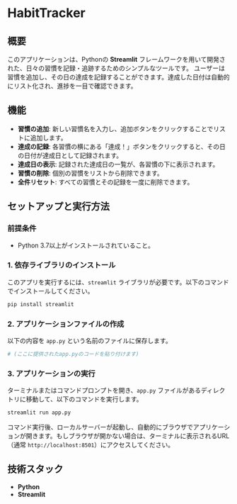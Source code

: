 
# HabitTracker 

## 概要

このアプリケーションは、Pythonの **Streamlit** フレームワークを用いて開発された、日々の習慣を記録・追跡するためのシンプルなツールです。
ユーザーは習慣を追加し、その日の達成を記録することができます。達成した日付は自動的にリスト化され、進捗を一目で確認できます。

## 機能

-   **習慣の追加**: 新しい習慣名を入力し、追加ボタンをクリックすることでリストに追加します。
-   **達成の記録**: 各習慣の横にある「達成！」ボタンをクリックすると、その日の日付が達成日として記録されます。
-   **達成日の表示**: 記録された達成日の一覧が、各習慣の下に表示されます。
-   **習慣の削除**: 個別の習慣をリストから削除できます。
-   **全件リセット**: すべての習慣とその記録を一度に削除できます。

## セットアップと実行方法

### 前提条件

-   Python 3.7以上がインストールされていること。

### 1. 依存ライブラリのインストール

このアプリを実行するには、`streamlit` ライブラリが必要です。以下のコマンドでインストールしてください。

```bash
pip install streamlit
````

### 2\. アプリケーションファイルの作成

以下の内容を `app.py` という名前のファイルに保存します。

```python
# (ここに提供されたapp.pyのコードを貼り付けます)
```

### 3\. アプリケーションの実行

ターミナルまたはコマンドプロンプトを開き、`app.py` ファイルがあるディレクトリに移動して、以下のコマンドを実行します。

```bash
streamlit run app.py
```

コマンド実行後、ローカルサーバーが起動し、自動的にブラウザでアプリケーションが開きます。もしブラウザが開かない場合は、ターミナルに表示されるURL（通常 `http://localhost:8501`）にアクセスしてください。

## 技術スタック

  - **Python**
  - **Streamlit**


